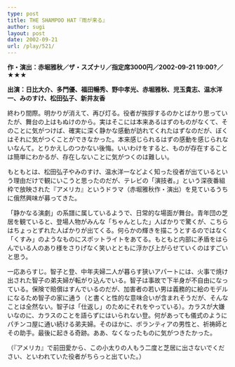 ```yaml
---
type: post
title: THE SHAMPOO HAT『雨が来る』
author: sugi
layout: post
date: 2002-09-21
url: /play/521/
---
```

**作・演出：赤堀雅秋／ザ・スズナリ／指定席3000円／2002-09-21 19:00?／★★★**

**出演：日比大介、多門優、福田暢秀、野中孝光、赤堀雅秋、児玉貴志、温水洋一、みのすけ、松田弘子、新井友香**

終わり間際。明かりが消えて、再び灯る。役者が挨拶するのかとばかり思っていたが、舞台の上はもぬけのから。実はそこには本来あるはずのものがなくて、そのことに気がつけば、確実に深く静かな感動が訪れてくれたはずなのだが、ぼくはそれに気がつくことができなかった。本来感じられるはずの感動を感じられないなんて。とりかえしのつかない後悔。いいわけをすると、ものが存在することは簡単にわかるが、存在しないことに気がつくのは難しい。

もともとは、松田弘子やみのすけ、温水洋一などよく知った役者が出ているという理由だけで観にいこうと思ったのだが、テレビの「演技者。」という深夜番組枠で放映された『アメリカ』というドラマ（赤堀雅秋作・演出）を見ているうちに俄然興味が募ってきた。

「静かなる演劇」の系譜に属しているようで、日常的な場面が舞台。青年団の芝居を観ていると、登場人物がみんな「ちゃんとした」人ばかりで驚くが、こちらはちょっとずれた人ばかりが出てくる。何らかの輝きを描こうとするのではなく「くすみ」のようなものにスポットライトをあてる。もともと内部に矛盾をはらんでいる人のあり様をさりげなく笑いとともに浮かび上がらせていくのはすごいと思う。

一応あらすじ。智子と登、中年夫婦二人が暮らす狭いアパートには、火事で焼け出された智子の弟夫婦が転がり込んでいる。智子は事故で下半身が不自由になっている。保険で賠償はすんでいるのだが、加害者の若い男は義務的に絵のモデルになるため智子の家に通う（と書くと性的な意味合いが含まれそうだが、そんなことは全然ない。智子は「仕返し」のためにそれをやっている）。カラスが大嫌いなのに、カラスのことを語らずにはいられない登。何があっても儀式のようにパチンコ屋に通い続ける弟夫婦。そのほかに、ボランティアの男性と、祈祷師とその助手。最後に起きる奇跡。ああ、なくなったものに気がつきたかった。

（『アメリカ』で前田愛から、この小太りの人もう二度と芝居に出さないでください、といわれていた役者がちらっと出ていた。）

